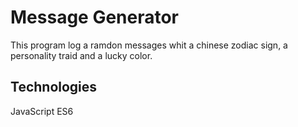 # Message Generator

This program log a ramdon messages whit a chinese zodiac sign, a personality traid and a lucky color.

## Technologies

JavaScript ES6
